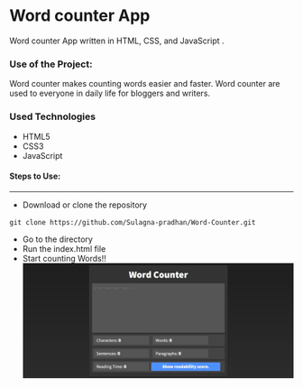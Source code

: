 

<h1>Word counter App</h1>

<p>Word counter App written in HTML, CSS, and JavaScript .</p>

### Use of the Project:

<p>Word counter makes counting words easier and faster. Word counter are used to everyone in daily life for bloggers and writers.
<h3>Used Technologies</h3>
<ul>
  <li>HTML5</li>
  <li>CSS3</li>
  <li>JavaScript</li>
</ul>

#### Steps to Use:

---

- Download or clone the repository

```
git clone https://github.com/Sulagna-pradhan/Word-Counter.git
```

- Go to the directory
- Run the index.html file
- Start counting Words!!
![Capture](https://github.com/Sulagna-pradhan/Word-Counter/blob/main/capture.jpg)

